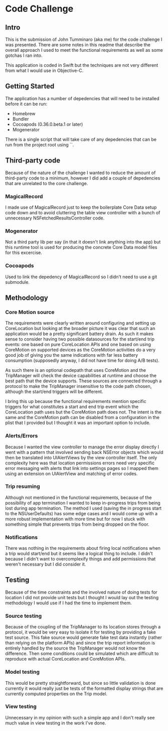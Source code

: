 Code Challenge
==============

Intro
-----
This is the submission of John Tumminaro (aka me) for the code challenge I was presented.  There are some notes in this readme that describe the overall approach I used to meet the functional requirements as well as some gotchas I ran into.

This application is coded in Swift but the techniques are not very different from what I would use in Objective-C.

Getting Started
---------------
The application has a number of depedencies that will need to be installed before it can be run:

- Homebrew
- Bundler
- Cocoapods (0.36.0.beta.1 or later)
- Mogenerator

There is a single script that will take care of any depedencies that can be run from the project root using ``.

Third-party code
----------------
Because of the nature of the challenge I wanted to reduce the amount of third-party code to a minimum, however I did add a couple of depedencies that are unrelated to the core challenge.  

### MagicalRecord
I made use of MagicalRecord just to keep the boilerplate Core Data setup code down and to avoid cluttering the table view controller with a bunch of unnecessary NSFetchedResultsController code.

### Mogenerator
Not a third party lib per say (in that it doesn't link anything into the app) but this runtime tool is used for producing the concrete Core Data model files for this excercise.

### Cocoapods
Used to link the depedency of MagicalRecord so I didn't need to use a git submodule. 

Methodology
-----------
### Core Motion source
The requirements were clearly written around configuring and setting up CoreLocation but looking at the broader picture it was clear that such an application would be a pretty significant battery drain.  As such it makes sense to consider having two possible datasources for the start/end trip events: one based on pure CoreLocation APIs and one based on using CoreMotion on supported devices as the CoreMotion activities do a very good job of giving you the same indications with far less battery consumption (supposedly anyway, I did not have time for doing A/B tests).  

As such there is an optional codepath that uses CoreMotion and the TripManager will check the device capabilities at runtime and choose the best path that the device supports.  These sources are connected through a protocol to make the TripManager insensitive to the code path chosen, although the start/end triggers will be different.

I bring this up because the functional requirements mention specific triggers for what constitutes a start and end trip event which the CoreLocation path uses but the CoreMotion path does not.  The intent is the same and the CoreMotion path can be disabled from a configuration in the plist that I provided but I thought it was an important option to include. 

### Alerts/Errors
Because I wanted the view controller to manage the error display directly I went with a pattern that involved sending back NSError objects which would then be translated into UIAlertViews by the view controller itself.  The only complexity here was that location permissions errors need very specific error messaging with alerts that link into settings pages so I mapped them using an extension on UIAlertView and matching of error codes.

### Trip resuming
Although not mentioned in the functional requirements, because of the possibility of app termination I wanted to keep in-progress trips from being lost during app termination.  The method I used (saving the in progress start to the NSUserDefaults) has some edge cases and I would come up with a more robust implementation with more time but for now I stuck with something simple that prevents trips from being dropped on the floor.

### Notifications
There was nothing in the requirements about firing local notifications when a trip would start/end but it seems like a logical thing to include.  I didn't because I didn't want to overcomplexify things and add permissions that weren't necessary but I did consider it.

Testing
-------
Because of the time constraints and the involved nature of doing tests for location I did not provide unit tests but I thought I would lay out the testing methodology I would use if I had the time to implement them.

### Source testing
Because of the coupling of the TripManager to its location stores through a protocol, it would be very easy to isolate it for testing by providing a fake test source.  This fake source would generate fake test data instantly (rather than relying on the platform APIs) and since the trip report information is entirely handled by the source the TripManager would not know the difference.  Then some conditions could be simulated which are difficult to reproduce with actual CoreLocation and CoreMotion APIs.

### Model testing
This would be pretty straightforward, but since so little validation is done currently it would really just be tests of the formatted display strings that are currently computed properties on the Trip model.

### View testing
Unnecessary in my opinion with such a simple app and I don't really see much value in view testing in the work I've done.  